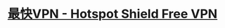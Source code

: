 # <a href="https://github.com/taoste/Hello-World/raw/master/GFW/%E6%9C%80%E5%BF%ABVPN%20-%20Hotspot%20Shield%20Free%20VPN/HotspotShield-10.5.2-hss-805-ext.exe" title="最快VPN - Hotspot Shield Free VPN"><img src="https://github.com/taoste/Hello-World/blob/master/GFW/最快VPN%20-%20Hotspot%20Shield%20Free%20VPN/hotspotshield(32×32).ico?raw=true"  height="15" width="15" /></a><a href="https://github.com/taoste/Hello-World/raw/master/GFW/%E6%9C%80%E5%BF%ABVPN%20-%20Hotspot%20Shield%20Free%20VPN/Hotspot%20Shield%20Free%20VPN%20Proxy%20Secure%20VPN_v7.8.0_apkpure.com.xapk" title="【APK】Hotspot Shield Free VPN Proxy Secure VPN_v7.8.0_apkpure.com.xapk" />最快VPN - Hotspot Shield Free VPN</a>
